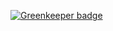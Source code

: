 
[![Greenkeeper badge](https://badges.greenkeeper.io/simonwjackson/whack-a-mole.svg)](https://greenkeeper.io/)
